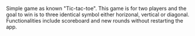 Simple game as known "Tic-tac-toe". This game is for two players and the goal to win is to three identical symbol either horizonal, vertical or diagonal.
Functionalities include scoreboard and new rounds without restarting the app.
